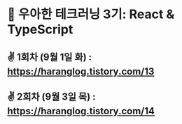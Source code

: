 # 🚀 우아한 테크러닝 3기: React & TypeScript

## ✌ 1회차 (9월 1일 화) : https://haranglog.tistory.com/13

## ✌ 2회차 (9월 3일 목) : https://haranglog.tistory.com/14
